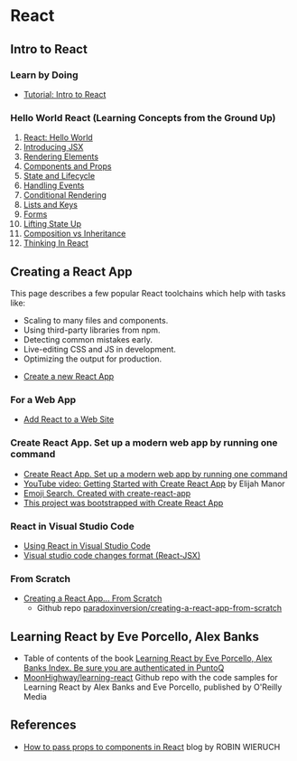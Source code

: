 # React

## Intro to React

###  Learn by Doing

* [Tutorial: Intro to React](https://reactjs.org/tutorial/tutorial.html)

### Hello World React (Learning Concepts from the Ground Up)

1. [React: Hello World](https://reactjs.org/docs/hello-world.html)
2. [Introducing JSX](https://reactjs.org/docs/introducing-jsx.html)
3. [Rendering Elements](https://reactjs.org/docs/rendering-elements.html)
4. [Components and Props](https://reactjs.org/docs/components-and-props.html)
5. [State and Lifecycle](https://reactjs.org/docs/state-and-lifecycle.html)
6.  [Handling Events](/docs/handling-events.html)
7.  [Conditional Rendering](/docs/conditional-rendering.html)
8.  [Lists and Keys](/docs/lists-and-keys.html)
9.  [Forms](/docs/forms.html)
10. [Lifting State Up](/docs/lifting-state-up.html)
11. [Composition vs Inheritance](/docs/composition-vs-inheritance.html)
12. [Thinking In React](/docs/thinking-in-react.html)

## Creating a React App

This page describes a few popular React toolchains which help with tasks like:

- Scaling to many files and components.
- Using third-party libraries from npm.
- Detecting common mistakes early.
- Live-editing CSS and JS in development.
- Optimizing the output for production.

* [Create a new React App](https://reactjs.org/docs/create-a-new-react-app.html)

### For a Web App

* [Add React to a Web Site](https://reactjs.org/docs/add-react-to-a-website.html)

### Create React App. Set up a modern web app by running one command

* [Create React App. Set up a modern web app by running one command](https://create-react-app.dev/)
* [YouTube video: Getting Started with Create React App](https://youtu.be/eCz3rhsDG5s) by Elijah  Manor
* [Emoji Search. Created with create-react-app](https://github.com/ahfarmer/emoji-search)
* [This project was bootstrapped with Create React App](https://github.com/facebook/create-react-app/blob/master/packages/react-scripts/template/README.md)
  
### React in Visual Studio Code

* [Using React in Visual Studio Code](https://code.visualstudio.com/docs/nodejs/reactjs-tutorial)
* [Visual studio code changes format (React-JSX)](https://stackoverflow.com/questions/44993808/visual-studio-code-changes-format-react-jsx)

### From Scratch

* [Creating a React App… From Scratch](https://blog.usejournal.com/creating-a-react-app-from-scratch-f3c693b84658)
  - Github repo [paradoxinversion/creating-a-react-app-from-scratch](https://github.com/paradoxinversion/creating-a-react-app-from-scratch)

## Learning React by Eve Porcello, Alex Banks 

* Table of contents of the book [Learning React by Eve Porcello, Alex Banks Index. Be sure you are authenticated in PuntoQ](learning-react.md)
* [MoonHighway/learning-react](https://github.com/moonhighway/learning-react) Github repo with the code samples for Learning React by Alex Banks and Eve Porcello, published by O'Reilly Media

## References

* [How to pass props to components in React](https://www.robinwieruch.de/react-pass-props-to-component#react-props) blog by ROBIN WIERUCH
 